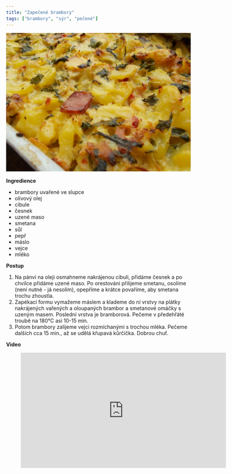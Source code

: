 ```yaml
---
title: "Zapečené brambory"
tags: ["brambory", "sýr", "pečené"]
---
```


![Zapečené brambory](./images/zapeceneBrambory.jpg)

**Ingredience**

- brambory uvařené ve slupce
- olivový olej
- cibule
- česnek
- uzené maso
- smetana
- sůl
- pepř
- máslo
- vejce
- mléko

**Postup**

1. Na pánvi na oleji osmahneme nakrájenou cibuli, přidáme česnek a po chvilce přidáme uzené maso. Po orestování přilijeme smetanu, osolíme (není nutné - já nesolím), opepříme a krátce povaříme, aby smetana trochu zhoustla.
2. Zapékací formu vymažeme máslem a klademe do ní vrstvy na plátky nakrájených vařených a oloupaných brambor a smetanové omáčky s uzeným masem. Poslední vrstva je bramborová. Pečeme v předehřáté troubě na 180°C asi 10-15 min.
3. Potom brambory zalijeme vejci rozmíchanými s trochou mléka. Pečeme dalších cca 15 min., až se udělá křupavá kůrčička. Dobrou chuť.

**Video**

<figure class="video_container">
 <iframe width="560" height="315" src="https://www.youtube.com/embed/jfcVkBMvrc0" frameborder="0" allow="accelerometer; autoplay; encrypted-media; gyroscope; picture-in-picture" allowfullscreen></iframe>
</figure>

